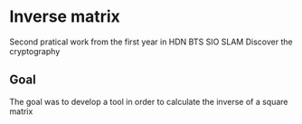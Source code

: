 # Inverse matrix

Second pratical work from the first year in HDN BTS SIO SLAM Discover the cryptography

## Goal ##

The goal was to develop a tool in order to calculate the inverse of a square matrix
